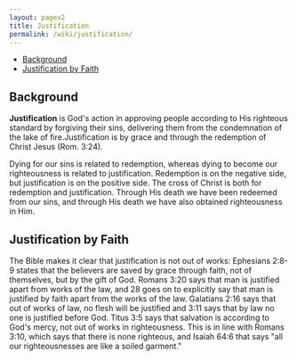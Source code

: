 ```yaml
---
layout: pagev2
title: Justification
permalink: /wiki/justification/
---
```

- [Background](#background)
- [Justification by Faith](#justification-by-faith)

## Background

**Justification** is God's action in approving people according to His righteous standard by forgiving their sins, delivering them from the condemnation of the lake of fire.Justification is by grace and through the redemption of Christ Jesus (Rom. 3:24). 

Dying for our sins is related to redemption, whereas dying to become our righteousness is related to justification. Redemption is on the negative side, but justification is on the positive side. The cross of Christ is both for redemption and justification. Through His death we have been redeemed from our sins, and through His death we have also obtained righteousness in Him.

## Justification by Faith

The Bible makes it clear that justification is not out of works: Ephesians 2:8-9 states that the believers are saved by grace through faith, not of themselves, but by the gift of God. Romans 3:20 says that man is justified apart from works of the law, and 28 goes on to explicitly say that man is justified by faith apart from the works of the law. Galatians 2:16 says that out of works of law, no flesh will be justified and 3:11 says that by law no one is justified before God. Titus 3:5 says that salvation is according to God's mercy, not out of works in righteousness. This is in line with Romans 3:10, which says that there is none righteous, and Isaiah 64:6 that says "all our righteousnesses are like a soiled garment."